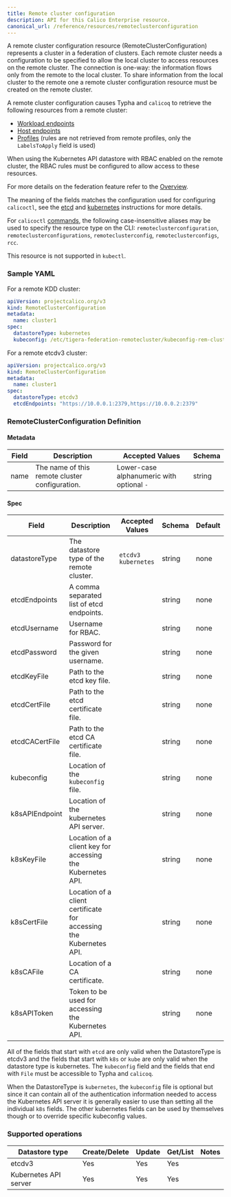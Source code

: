 ```yaml
---
title: Remote cluster configuration
description: API for this Calico Enterprise resource. 
canonical_url: /reference/resources/remoteclusterconfiguration
---
```


A remote cluster configuration resource (RemoteClusterConfiguration) represents a cluster in a federation of clusters.
Each remote cluster needs a configuration to be specified to allow the local cluster to access resources on the remote
cluster. The connection is one-way: the information flows only from the remote to the local cluster. To share
information from the local cluster to the remote one a remote cluster configuration resource must be created on the
remote cluster.

A remote cluster configuration causes Typha and `calicoq` to retrieve the following resources from a remote cluster:
* [Workload endpoints](workloadendpoint)
* [Host endpoints](hostendpoint)
* [Profiles](profile) (rules are not retrieved from remote profiles, only the `LabelsToApply` field is used)

When using the Kubernetes API datastore with RBAC enabled on the remote cluster, the RBAC rules must be configured to
allow access to these resources.

For more details on the federation feature refer to the [Overview]({{site.baseurl}}/networking/federation).

The meaning of the fields matches the configuration used for configuring `calicoctl`, see the [etcd]({{site.baseurl}}/getting-started/clis/calicoctl/configure/etcd) and [kubernetes]({{site.baseurl}}/getting-started/clis/calicoctl/configure/kdd) instructions for more details.

For `calicoctl` [commands]({{site.baseurl}}/reference/calicoctl/), the following case-insensitive aliases
may be used to specify the resource type on the CLI:
`remoteclusterconfiguration`, `remoteclusterconfigurations`, `remoteclusterconfig`,
`remoteclusterconfigs`, `rcc`.

This resource is not supported in `kubectl`.

### Sample YAML

For a remote KDD cluster:
```yaml
apiVersion: projectcalico.org/v3
kind: RemoteClusterConfiguration
metadata:
  name: cluster1
spec:
  datastoreType: kubernetes
  kubeconfig: /etc/tigera-federation-remotecluster/kubeconfig-rem-cluster-1
```

For a remote etcdv3 cluster:
```yaml
apiVersion: projectcalico.org/v3
kind: RemoteClusterConfiguration
metadata:
  name: cluster1
spec:
  datastoreType: etcdv3
  etcdEndpoints: "https://10.0.0.1:2379,https://10.0.0.2:2379"
```

### RemoteClusterConfiguration Definition

#### Metadata

| Field       | Description                                | Accepted Values   | Schema  |
|-------------|--------------------------------------------|-------------------|---------|
| name        | The name of this remote cluster configuration.              | Lower-case alphanumeric with optional `-`  | string  |

#### Spec

| Field          | Description                                  | Accepted Values                                         | Schema | Default    |
|----------------|----------------------------------------------|---------------------------------------------------------|--------|------------|
| datastoreType  | The datastore type of the remote cluster.    | `etcdv3` `kubernetes` | string   | none           |
| etcdEndpoints  | A comma separated list of etcd endpoints.    |  | string   | none           |
| etcdUsername   | Username for RBAC.                           |  | string   | none           |
| etcdPassword   | Password for the given username.             |  | string   | none           |
| etcdKeyFile    | Path to the etcd key file.                   |  | string   | none           |
| etcdCertFile   | Path to the etcd certificate file.           |  | string   | none           |
| etcdCACertFile | Path to the etcd CA certificate file.        |  | string   | none           |
| kubeconfig     | Location of the `kubeconfig` file.           |  | string   | none           |
| k8sAPIEndpoint | Location of the kubernetes API server.       |  | string   | none           |
| k8sKeyFile     | Location of a client key for accessing the Kubernetes API.         |  | string   | none           |
| k8sCertFile    | Location of a client certificate for accessing the Kubernetes API. |  | string   | none           |
| k8sCAFile      | Location of a CA certificate.                                      |  | string   | none           |
| k8sAPIToken    | Token to be used for accessing the Kubernetes API.                 |  | string   | none           |

All of the fields that start with `etcd` are only valid when the DatastoreType is etcdv3 and the fields that start with `k8s` or `kube` are only valid when the datastore type is kubernetes.
The `kubeconfig` field and the fields that end with `File` must be accessible to Typha and `calicoq`.

When the DatastoreType is `kubernetes`, the `kubeconfig` file is optional but since it can contain all of the authentication information needed to access the Kubernetes API server it is generally easier to use than setting all the individual `k8s` fields. The other kubernetes fields can be used by themselves though or to override specific kubeconfig values.

### Supported operations

| Datastore type        | Create/Delete | Update | Get/List | Notes
|-----------------------|---------------|--------|----------|------
| etcdv3                | Yes           | Yes    | Yes      |
| Kubernetes API server | Yes           | Yes    | Yes      |
